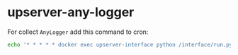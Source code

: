 # upserver-any-logger

For collect `AnyLogger` add this command to cron:
```sh
echo '* * * * * docker exec upserver-interface python /interface/run.py log_collector.tasks "run_every_minute()" &>/dev/null' >> /var/spool/cron/root 
